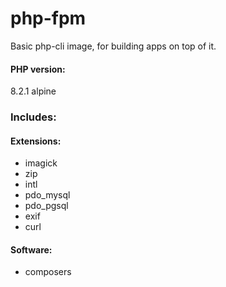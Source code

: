 # php-fpm

Basic php-cli image, for building apps on top of it.

#### PHP version:
8.2.1 alpine

### Includes:
#### Extensions:
* imagick
* zip
* intl
* pdo_mysql
* pdo_pgsql
* exif
* curl

#### Software:
* composers